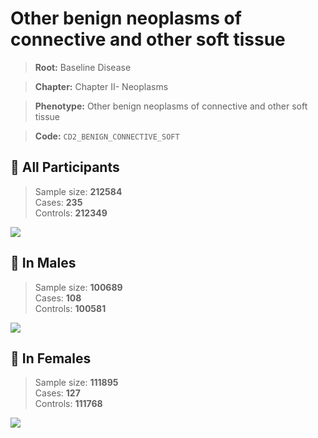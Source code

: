 # Other benign neoplasms of connective and other soft tissue

> **Root:** Baseline Disease  

> **Chapter:** Chapter II- Neoplasms  

> **Phenotype:** Other benign neoplasms of connective and other soft tissue  

> **Code:** `CD2_BENIGN_CONNECTIVE_SOFT`

## 🧪 All Participants  
> Sample size: **212584**  
> Cases: **235**  
> Controls: **212349**
<img src="/Disease/Figures/ALL/Incidence/CD2_BENIGN_CONNECTIVE_SOFT.png"/>
<CsvTable src="/Disease_Data/ALL/Incidence/COX_CD2_BENIGN_CONNECTIVE_SOFT.csv" label="🔍 View full results" />

## 👨 In Males  
> Sample size: **100689**  
> Cases: **108**  
> Controls: **100581**
<img src="/Disease/Figures/Male/Incidence/CD2_BENIGN_CONNECTIVE_SOFT.png"/>
<CsvTable src="/Disease_Data/Male/Incidence/COX_CD2_BENIGN_CONNECTIVE_SOFT.csv" label="🔍 View full results" />

## 👩 In Females  
> Sample size: **111895**  
> Cases: **127**  
> Controls: **111768**
<img src="/Disease/Figures/Female/Incidence/CD2_BENIGN_CONNECTIVE_SOFT.png"/>
<CsvTable src="/Disease_Data/Female/Incidence/COX_CD2_BENIGN_CONNECTIVE_SOFT.csv" label="🔍 View full results" />
